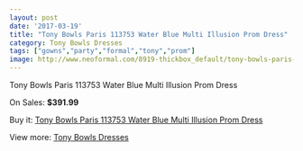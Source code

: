 ```yaml
---
layout: post
date: '2017-03-19'
title: "Tony Bowls Paris 113753 Water Blue Multi Illusion Prom Dress"
category: Tony Bowls Dresses
tags: ["gowns","party","formal","tony","prom"]
image: http://www.neoformal.com/8919-thickbox_default/tony-bowls-paris-113753-water-blue-multi-illusion-prom-dress.jpg
---
```

Tony Bowls Paris 113753 Water Blue Multi Illusion Prom Dress

On Sales: **$391.99**
<a href="https://www.neoformal.com/en/tony-bowls-dresses/3126-tony-bowls-paris-113753-water-blue-multi-illusion-prom-dress.html"><amp-img layout="responsive" width="600" height="600" src="//www.neoformal.com/8919-thickbox_default/tony-bowls-paris-113753-water-blue-multi-illusion-prom-dress.jpg" alt="Tony Bowls Paris 113753 Water Blue Multi Illusion Prom Dress 0" /></a>
<a href="https://www.neoformal.com/en/tony-bowls-dresses/3126-tony-bowls-paris-113753-water-blue-multi-illusion-prom-dress.html"><amp-img layout="responsive" width="600" height="600" src="//www.neoformal.com/8922-thickbox_default/tony-bowls-paris-113753-water-blue-multi-illusion-prom-dress.jpg" alt="Tony Bowls Paris 113753 Water Blue Multi Illusion Prom Dress 1" /></a>
<a href="https://www.neoformal.com/en/tony-bowls-dresses/3126-tony-bowls-paris-113753-water-blue-multi-illusion-prom-dress.html"><amp-img layout="responsive" width="600" height="600" src="//www.neoformal.com/8921-thickbox_default/tony-bowls-paris-113753-water-blue-multi-illusion-prom-dress.jpg" alt="Tony Bowls Paris 113753 Water Blue Multi Illusion Prom Dress 2" /></a>
<a href="https://www.neoformal.com/en/tony-bowls-dresses/3126-tony-bowls-paris-113753-water-blue-multi-illusion-prom-dress.html"><amp-img layout="responsive" width="600" height="600" src="//www.neoformal.com/8920-thickbox_default/tony-bowls-paris-113753-water-blue-multi-illusion-prom-dress.jpg" alt="Tony Bowls Paris 113753 Water Blue Multi Illusion Prom Dress 3" /></a>

Buy it: [Tony Bowls Paris 113753 Water Blue Multi Illusion Prom Dress](https://www.neoformal.com/en/tony-bowls-dresses/3126-tony-bowls-paris-113753-water-blue-multi-illusion-prom-dress.html "Tony Bowls Paris 113753 Water Blue Multi Illusion Prom Dress")

View more: [Tony Bowls Dresses](https://www.neoformal.com/en/33-tony-bowls-dresses "Tony Bowls Dresses")